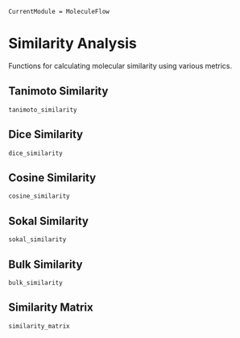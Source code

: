 ```@meta
CurrentModule = MoleculeFlow
```

# Similarity Analysis

Functions for calculating molecular similarity using various metrics.

## Tanimoto Similarity

```@docs
tanimoto_similarity
```

## Dice Similarity

```@docs
dice_similarity
```

## Cosine Similarity

```@docs
cosine_similarity
```

## Sokal Similarity

```@docs
sokal_similarity
```

## Bulk Similarity

```@docs
bulk_similarity
```

## Similarity Matrix

```@docs
similarity_matrix
```